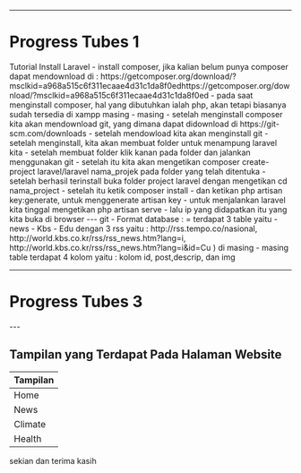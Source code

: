 
  ---
   <h1>Progress Tubes 1</h1>
Tutorial Install Laravel 
  - install composer, jika kalian belum punya composer dapat mendownload di : https://getcomposer.org/download/?msclkid=a968a515c6f311ecaae4d31c1da8f0edhttps://getcomposer.org/download/?msclkid=a968a515c6f311ecaae4d31c1da8f0ed
  - pada saat menginstall composer, hal yang dibutuhkan ialah php, akan tetapi biasanya sudah tersedia di xampp masing - masing
  - setelah menginstall composer kita akan mendownload git, yang dimana dapat didownload di https://git-scm.com/downloads
  - setelah mendowload kita akan menginstall git
  - setelah menginstall, kita akan membuat folder untuk menampung laravel kita
  - setelah membuat folder klik kanan pada folder dan jalankan menggunakan git
  - setelah itu kita akan mengetikan composer create-project laravel/laravel nama_projek pada folder yang telah ditentuka
  - setelah berhasil terinstall buka folder project laravel dengan mengetikan cd nama_project
  - setelah itu ketik composer install
  - dan ketikan php artisan key:generate, untuk menggenerate artisan key
  - untuk menjalankan laravel kita tinggal mengetikan php artisan serve
  - lalu ip yang didapatkan itu yang kita buka di browser 
  ---
git
- Format database : 
    = terdapat 3 table yaitu 
        - news
        - Kbs
        - Edu 
   dengan 3 rss yaitu : http://rss.tempo.co/nasional, http://world.kbs.co.kr/rss/rss_news.htm?lang=i, http://world.kbs.co.kr/rss/rss_news.htm?lang=i&id=Cu ) 
   di masing - masing table terdapat 4 kolom yaitu : kolom id, post,descrip, dan img

   ---

   <h1>Progress Tubes 3</h1>
   ---
   <h2>Tampilan yang Terdapat Pada Halaman Website</h2>

| Tampilan|
| ----- | 
| Home  |
| News  | 
| Climate  | 
| Health  | 

       
 sekian dan terima kasih
       

